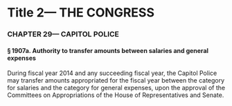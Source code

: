 
# Title 2— THE CONGRESS
### CHAPTER 29— CAPITOL POLICE
#### § 1907a. Authority to transfer amounts between salaries and general expenses

During fiscal year 2014 and any succeeding fiscal year, the Capitol Police may transfer amounts appropriated for the fiscal year between the category for salaries and the category for general expenses, upon the approval of the Committees on Appropriations of the House of Representatives and Senate.
